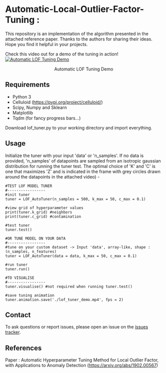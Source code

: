 # Automatic-Local-Outlier-Factor-Tuning : 
This repository is an implementation of the algorithm presented in the attached reference paper. Thanks to the authors for sharing their ideas. Hope you find it helpful in your projects. 

Check this video out for a demo of the tuning in action!
[![Automatic LOF Tuning Demo](https://i.imgur.com/Io9GbXo.png)](https://youtu.be/kc1rCc_9Vms)
<div align="center">Automatic LOF Tuning Demo</div>

## Requirements
- Python 3
- Celluloid (https://pypi.org/project/celluloid/)
- Scipy, Numpy and Sklearn
- Matplotlib
- Tqdm (for fancy progress bars...)

Download lof_tuner.py to your working directory and import everything.

## Usage
Initialize the tuner with your input 'data' or 'n_samples'. If no data is provided, 'n_samples' of datapoints are sampled from an isotropic gaussian distribution for running the tuner test. The optimal choice of 'K' and 'C' is one that maximizes 'Z' and is indicated in the frame with grey circles drawn around the datapoints in the attached video) -
 
```
#TEST LOF MODEL TUNER 
#-----------------
#init tuner
tuner = LOF_AutoTuner(n_samples = 500, k_max = 50, c_max = 0.1)

#view grid of hyperparameter values
print(tuner.k_grid) #neighbors
print(tuner.c_grid) #contamination

#test tuner
tuner.test()

#OR TUNE MODEL ON YOUR DATA 
#-----------------
#tune on your custom dataset -> Input 'data', array-like, shape : (n_samples, n_features)
tuner = LOF_AutoTuner(data = data, k_max = 50, c_max = 0.1)

#run tuner
tuner.run()

#TO VISUALISE 
#-----------------
tuner.visualise() #not required when running tuner.test()

#save tuning animation
tuner.animation.save('./lof_tuner_demo.mp4', fps = 2)

```

## Contact
To ask questions or report issues, please open an issue on the [issues tracker](https://github.com/vsatyakumar/automatic-local-outlier-factor-tuning/issues).

## References
Paper : Automatic Hyperparameter Tuning Method for Local Outlier Factor, with Applications to Anomaly Detection (https://arxiv.org/abs/1902.00567)
